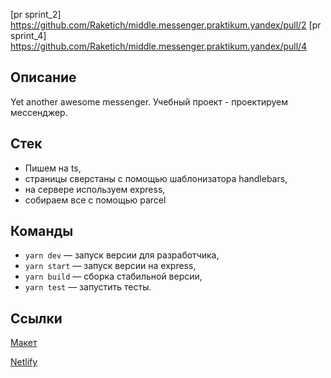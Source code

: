 [pr sprint_2] https://github.com/Raketich/middle.messenger.praktikum.yandex/pull/2
[pr sprint_4] https://github.com/Raketich/middle.messenger.praktikum.yandex/pull/4

## Описание

Yet another awesome messenger. Учебный проект - проектируем мессенджер.


## Стек 

- Пишем на ts,
- страницы сверстаны с помощью шаблонизатора handlebars,
- на сервере используем express,
- собираем все с помощью parcel


## Команды

- `yarn dev` — запуск версии для разработчика,
- `yarn start` — запуск версии на express,
- `yarn build` — сборка стабильной версии,
- `yarn test` — запустить тесты.


## Ссылки

[Макет](https://www.figma.com/file/jF5fFFzgGOxQeB4CmKWTiE/Chat_external_link?node-id=0%3A1)

[Netlify](https://courageous-sopapillas-18e25f.netlify.app)
